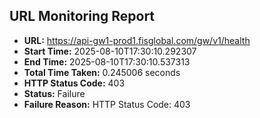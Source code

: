 ## URL Monitoring Report

- **URL:** https://api-gw1-prod1.fisglobal.com/gw/v1/health
- **Start Time:** 2025-08-10T17:30:10.292307
- **End Time:** 2025-08-10T17:30:10.537313
- **Total Time Taken:** 0.245006 seconds
- **HTTP Status Code:** 403
- **Status:** Failure
- **Failure Reason:** HTTP Status Code: 403
